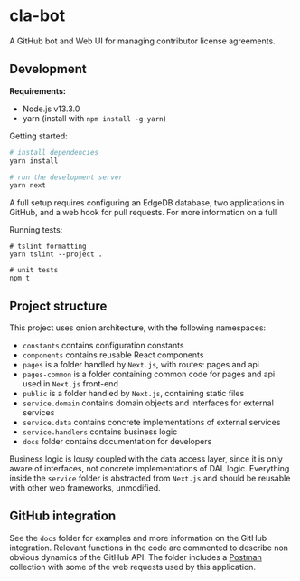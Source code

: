 # cla-bot
A GitHub bot and Web UI for managing contributor license agreements.

## Development

**Requirements:**
* Node.js v13.3.0
* yarn (install with `npm install -g yarn`)

Getting started:

```bash
# install dependencies
yarn install

# run the development server
yarn next
```

A full setup requires configuring an EdgeDB database, two applications in GitHub, and a web hook for pull requests. For more information on a full

Running tests:

```
# tslint formatting
yarn tslint --project .

# unit tests
npm t
```

## Project structure
This project uses onion architecture, with the following namespaces:

* `constants` contains configuration constants
* `components` contains reusable React components
* `pages` is a folder handled by `Next.js`, with routes: pages and api
* `pages-common` is a folder containing common code for pages and api used in `Next.js` front-end
* `public` is a folder handled by `Next.js`, containing static files
* `service.domain` contains domain objects and interfaces for external services
* `service.data` contains concrete implementations of external services
* `service.handlers` contains business logic
* `docs` folder contains documentation for developers

Business logic is lousy coupled with the data access layer, since it is only aware of interfaces, not concrete implementations of DAL logic. Everything inside the `service` folder is abstracted from `Next.js` and should be reusable with other web frameworks, unmodified.

## GitHub integration
See the `docs` folder for examples and more information on the GitHub integration. Relevant functions in the code are commented to describe non obvious dynamics of the GitHub API. The folder includes a [Postman](https://www.postman.com) collection with some of the web requests used by this application.
